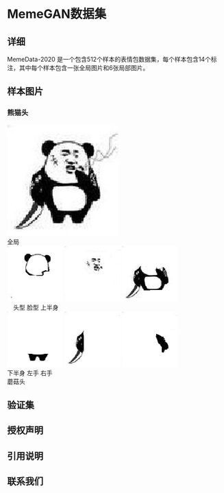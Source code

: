 # MemeGAN数据集
## 详细
MemeData-2020 是一个包含512个样本的表情包数据集，每个样本包含14个标注，其中每个样本包含一张全局图片和6张局部图片。
## 样本图片
### 熊猫头
![Image text](https://github.com/fesfa/MemeGAN/blob/main/images/110_global.jpg)  
        全局  
![Image text](https://github.com/fesfa/MemeGAN/blob/main/images/110_head.jpg)  ![Image text](https://github.com/fesfa/MemeGAN/blob/main/images/110_face.jpg)  ![Image text](https://github.com/fesfa/MemeGAN/blob/main/images/110_upbody.jpg)  
&emsp;头型         脸型            上半身  
![Image text](https://github.com/fesfa/MemeGAN/blob/main/images/110_downbody.jpg)  ![Image text](https://github.com/fesfa/MemeGAN/blob/main/images/110_lefthand.jpg)  ![Image text](https://github.com/fesfa/MemeGAN/blob/main/images/110_righthand.jpg)  
        下半身      左手                右手     
蘑菇头
## 验证集
## 授权声明
## 引用说明
## 联系我们
